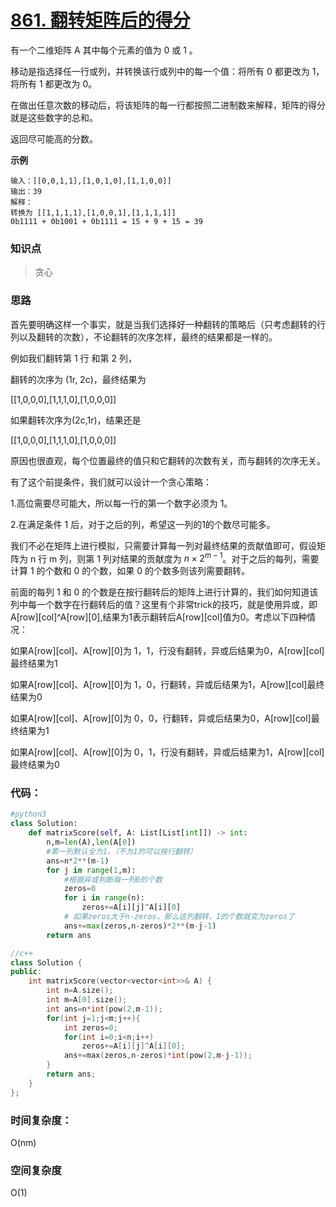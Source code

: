# [861. 翻转矩阵后的得分](https://leetcode-cn.com/problems/score-after-flipping-matrix/)

有一个二维矩阵 A 其中每个元素的值为 0 或 1 。

移动是指选择任一行或列，并转换该行或列中的每一个值：将所有 0 都更改为 1，将所有 1 都更改为 0。

在做出任意次数的移动后，将该矩阵的每一行都按照二进制数来解释，矩阵的得分就是这些数字的总和。

返回尽可能高的分数。

**示例**

```
输入：[[0,0,1,1],[1,0,1,0],[1,1,0,0]]
输出：39
解释：
转换为 [[1,1,1,1],[1,0,0,1],[1,1,1,1]]
0b1111 + 0b1001 + 0b1111 = 15 + 9 + 15 = 39
```

### 知识点

> 贪心



### 思路

首先要明确这样一个事实，就是当我们选择好一种翻转的策略后（只考虑翻转的行列以及翻转的次数），不论翻转的次序怎样，最终的结果都是一样的。

例如我们翻转第 1 行 和第 2 列，

翻转的次序为 (1r, 2c)，最终结果为

[[1,0,0,0],[1,1,1,0],[1,0,0,0]]

如果翻转次序为(2c,1r)，结果还是

[[1,0,0,0],[1,1,1,0],[1,0,0,0]]

原因也很直观，每个位置最终的值只和它翻转的次数有关，而与翻转的次序无关。



有了这个前提条件，我们就可以设计一个贪心策略：

1.高位需要尽可能大，所以每一行的第一个数字必须为 1。

2.在满足条件 1 后，对于之后的列，希望这一列的1的个数尽可能多。



我们不必在矩阵上进行模拟，只需要计算每一列对最终结果的贡献值即可，假设矩阵为 n 行 m 列，则第 1 列对结果的贡献度为 $n\times2^{m-1}$。对于之后的每列，需要计算 1 的个数和 0 的个数，如果 0 的个数多则该列需要翻转。



前面的每列 1 和 0 的个数是在按行翻转后的矩阵上进行计算的，我们如何知道该列中每一个数字在行翻转后的值？这里有个非常trick的技巧，就是使用异或，即A\[row][col]^A\[row][0],结果为1表示翻转后A\[row][col]值为0。考虑以下四种情况：

如果A\[row][col]、A\[row][0]为  1，1，行没有翻转，异或后结果为0，A\[row][col]最终结果为1

如果A\[row][col]、A\[row][0]为  1，0，行翻转，异或后结果为1，A\[row][col]最终结果为0

如果A\[row][col]、A\[row][0]为  0，0，行翻转，异或后结果为0，A\[row][col]最终结果为1

如果A\[row][col]、A\[row][0]为  0，1，行没有翻转，异或后结果为1，A\[row][col]最终结果为0



### 代码：

```python
#python3
class Solution:
    def matrixScore(self, A: List[List[int]]) -> int:
        n,m=len(A),len(A[0])
        #第一列默认全为1，（不为1的可以按行翻转）
        ans=n*2**(m-1)
        for j in range(1,m):
            #根据异或判断每一列0的个数
            zeros=0
            for i in range(n):
                zeros+=A[i][j]^A[i][0]
            # 如果zeros大于n-zeros，那么这列翻转，1的个数就变为zeros了
            ans+=max(zeros,n-zeros)*2**(m-j-1)
        return ans
```

```c++
//c++
class Solution {
public:
    int matrixScore(vector<vector<int>>& A) {
        int n=A.size();
        int m=A[0].size();
        int ans=n*int(pow(2,m-1));
        for(int j=1;j<m;j++){
            int zeros=0;
            for(int i=0;i<n;i++)
                zeros+=A[i][j]^A[i][0];
            ans+=max(zeros,n-zeros)*int(pow(2,m-j-1));
        }
        return ans;
    }
};
```

### 时间复杂度：

O(nm)

### 空间复杂度

O(1)